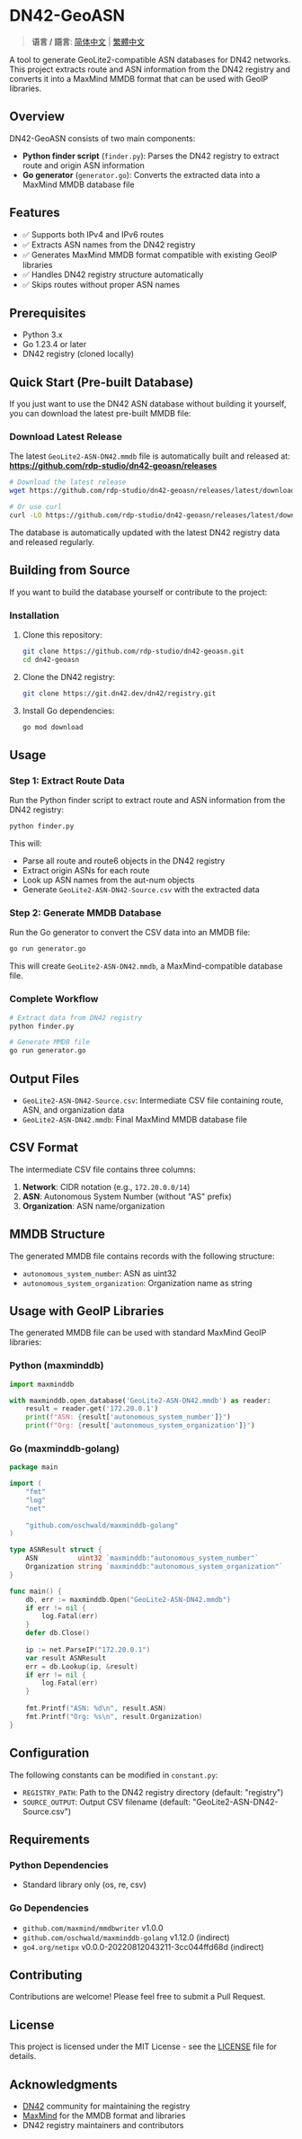 # DN42-GeoASN

> **语言 / 語言**: [简体中文](docs/README.zh-CN.md) | [繁體中文](docs/README.zh-TW.md)

A tool to generate GeoLite2-compatible ASN databases for DN42 networks. This project extracts route and ASN information from the DN42 registry and converts it into a MaxMind MMDB format that can be used with GeoIP libraries.

## Overview

DN42-GeoASN consists of two main components:
- **Python finder script** (`finder.py`): Parses the DN42 registry to extract route and origin ASN information
- **Go generator** (`generator.go`): Converts the extracted data into a MaxMind MMDB database file

## Features

- ✅ Supports both IPv4 and IPv6 routes
- ✅ Extracts ASN names from the DN42 registry
- ✅ Generates MaxMind MMDB format compatible with existing GeoIP libraries
- ✅ Handles DN42 registry structure automatically
- ✅ Skips routes without proper ASN names

## Prerequisites

- Python 3.x
- Go 1.23.4 or later
- DN42 registry (cloned locally)

## Quick Start (Pre-built Database)

If you just want to use the DN42 ASN database without building it yourself, you can download the latest pre-built MMDB file:

### Download Latest Release

The latest `GeoLite2-ASN-DN42.mmdb` file is automatically built and released at:
**https://github.com/rdp-studio/dn42-geoasn/releases**

```bash
# Download the latest release
wget https://github.com/rdp-studio/dn42-geoasn/releases/latest/download/GeoLite2-ASN-DN42.mmdb

# Or use curl
curl -LO https://github.com/rdp-studio/dn42-geoasn/releases/latest/download/GeoLite2-ASN-DN42.mmdb
```

The database is automatically updated with the latest DN42 registry data and released regularly.

## Building from Source

If you want to build the database yourself or contribute to the project:

### Installation

1. Clone this repository:
   ```bash
   git clone https://github.com/rdp-studio/dn42-geoasn.git
   cd dn42-geoasn
   ```

2. Clone the DN42 registry:
   ```bash
   git clone https://git.dn42.dev/dn42/registry.git
   ```

3. Install Go dependencies:
   ```bash
   go mod download
   ```

## Usage

### Step 1: Extract Route Data

Run the Python finder script to extract route and ASN information from the DN42 registry:

```bash
python finder.py
```

This will:
- Parse all route and route6 objects in the DN42 registry
- Extract origin ASNs for each route
- Look up ASN names from the aut-num objects
- Generate `GeoLite2-ASN-DN42-Source.csv` with the extracted data

### Step 2: Generate MMDB Database

Run the Go generator to convert the CSV data into an MMDB file:

```bash
go run generator.go
```

This will create `GeoLite2-ASN-DN42.mmdb`, a MaxMind-compatible database file.

### Complete Workflow

```bash
# Extract data from DN42 registry
python finder.py

# Generate MMDB file
go run generator.go
```

## Output Files

- `GeoLite2-ASN-DN42-Source.csv`: Intermediate CSV file containing route, ASN, and organization data
- `GeoLite2-ASN-DN42.mmdb`: Final MaxMind MMDB database file

## CSV Format

The intermediate CSV file contains three columns:
1. **Network**: CIDR notation (e.g., `172.20.0.0/14`)
2. **ASN**: Autonomous System Number (without "AS" prefix)
3. **Organization**: ASN name/organization

## MMDB Structure

The generated MMDB file contains records with the following structure:
- `autonomous_system_number`: ASN as uint32
- `autonomous_system_organization`: Organization name as string

## Usage with GeoIP Libraries

The generated MMDB file can be used with standard MaxMind GeoIP libraries:

### Python (maxminddb)
```python
import maxminddb

with maxminddb.open_database('GeoLite2-ASN-DN42.mmdb') as reader:
    result = reader.get('172.20.0.1')
    print(f"ASN: {result['autonomous_system_number']}")
    print(f"Org: {result['autonomous_system_organization']}")
```

### Go (maxminddb-golang)
```go
package main

import (
    "fmt"
    "log"
    "net"
    
    "github.com/oschwald/maxminddb-golang"
)

type ASNResult struct {
    ASN          uint32 `maxminddb:"autonomous_system_number"`
    Organization string `maxminddb:"autonomous_system_organization"`
}

func main() {
    db, err := maxminddb.Open("GeoLite2-ASN-DN42.mmdb")
    if err != nil {
        log.Fatal(err)
    }
    defer db.Close()
    
    ip := net.ParseIP("172.20.0.1")
    var result ASNResult
    err = db.Lookup(ip, &result)
    if err != nil {
        log.Fatal(err)
    }
    
    fmt.Printf("ASN: %d\n", result.ASN)
    fmt.Printf("Org: %s\n", result.Organization)
}
```

## Configuration

The following constants can be modified in `constant.py`:
- `REGISTRY_PATH`: Path to the DN42 registry directory (default: "registry")
- `SOURCE_OUTPUT`: Output CSV filename (default: "GeoLite2-ASN-DN42-Source.csv")

## Requirements

### Python Dependencies
- Standard library only (os, re, csv)

### Go Dependencies
- `github.com/maxmind/mmdbwriter` v1.0.0
- `github.com/oschwald/maxminddb-golang` v1.12.0 (indirect)
- `go4.org/netipx` v0.0.0-20220812043211-3cc044ffd68d (indirect)

## Contributing

Contributions are welcome! Please feel free to submit a Pull Request.

## License

This project is licensed under the MIT License - see the [LICENSE](LICENSE) file for details.

## Acknowledgments

- [DN42](https://dn42.dev/) community for maintaining the registry
- [MaxMind](https://www.maxmind.com/) for the MMDB format and libraries
- DN42 registry maintainers and contributors
